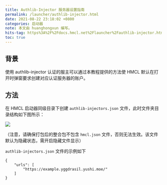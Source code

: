 ```yaml
---
title: Authlib-Injector 服务器设置指南
permalink: /launcher/authlib-injector.html
date: 2021-08-22 23:18:02 +0800
categories: 启动器
note: 本文由 huanghongxun 编写。
hits-tag: https%3A%2F%2Fdocs.hmcl.net%2Flauncher%2Fauthlib-injector.html
toc: true
---
```


## 背景

使用 authlib-injector 认证的服主可以通过本教程提供的方法使 HMCL 默认在打开时弹窗要求创建对应认证服务器的账户。

## 方法

在 HMCL 启动器同级目录下创建 `authlib-injectors.json` 文件，此时文件夹目录结构如下图所示：

![](/assets/img/docs/authlib-injector/image.png)

（注意，请确保打包后的整合包不包含 `hmcl.json` 文件，否则无法生效。该文件默认为隐藏状态，需开启隐藏文件显示） 

`authlib-injectors.json` 文件的示例如下

```
{
    "urls": [
        "https://example.yggdrasil.yushi.moe/"
    ]
}
```
